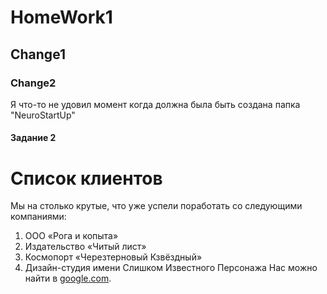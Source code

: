 # HomeWork1

## Change1

### Change2
Я что-то не удовил момент когда должна была быть создана папка "NeuroStartUp"

#### Задание 2


# Список клиентов
Мы на столько крутые, что уже успели поработать со следующими компаниями:
1. ООО «Рога и копыта»
1. Издательство «Читый лист»
1. Космопорт «Черезтерновый Кзвёздный»
1. Дизайн-студия имени Слишком Известного Персонажа
Нас можно найти в [google.com](https://www.google.com/).